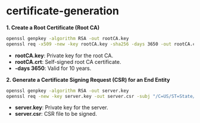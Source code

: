 # certificate-generation

**1. Create a Root Certificate (Root CA)**

```sh
openssl genpkey -algorithm RSA -out rootCA.key
openssl req -x509 -new -key rootCA.key -sha256 -days 3650 -out rootCA.crt -subj "/C=US/ST=State/L=City/O=MyOrg/OU=IT/CN=MyRootCA"
```

* **rootCA.key**: Private key for the root CA.
* **rootCA.crt**: Self-signed root CA certificate.
* **-days 3650**: Valid for 10 years.

**2. Generate a Certificate Signing Request (CSR) for an End Entity**
```sh
openssl genpkey -algorithm RSA -out server.key
openssl req -new -key server.key -out server.csr -subj "/C=US/ST=State/L=City/O=MyOrg/OU=IT/CN=myserver.com"
```

* **server.key**: Private key for the server.
* **server.csr**: CSR file to be signed.
